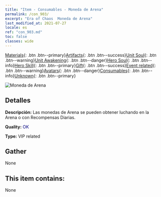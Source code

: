 ```yaml
---
title: "Item - Consumables - Moneda de Arena"
permalink: /con_903/
excerpt: "Era of Chaos  Moneda de Arena"
last_modified_at: 2021-07-27
locale: es
ref: "con_903.md"
toc: false
classes: wide
---
```

 [Materials](/ItemsES/){: .btn .btn--primary}[Artifacts](/ItemsES/Artifacts/){: .btn .btn--success}[Unit Soul](/ItemsES/UnitSoul/){: .btn .btn--warning}[Unit Awakening](/ItemsES/UnitAwakening/){: .btn .btn--danger}[Hero Soul](/ItemsES/HeroSoul/){: .btn .btn--info}[Hero Skill](/ItemsES/HeroSkill/){: .btn .btn--primary}[Gift](/ItemsES/Gift/){: .btn .btn--success}[Event related](/ItemsES/Events/){: .btn .btn--warning}[Avatars](/ItemsES/Avatars/){: .btn .btn--danger}[Consumables](/ItemsES/Consumables/){: .btn .btn--info}[Unknown](/ItemsES/Unknown/){: .btn .btn--primary}

 ![Moneda de Arena](/images/t/i_107.png)

## Detalles
 **Descripción:** Las monedas de Arena se pueden obtener luchando en la Arena o con Recompensas Diarias.

 **Quality:** <span style="color: #000080">OK</span>

 **Type:** VIP related

## Gather

  None

## This item contains:

  None


